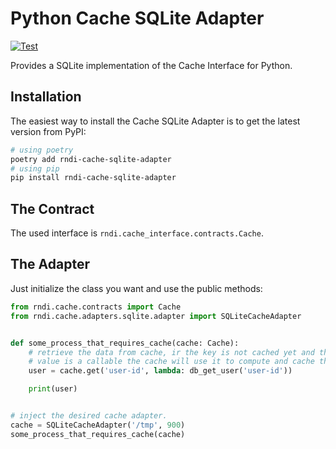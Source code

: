 # Python Cache SQLite Adapter

[![Test](https://github.com/othercodes/python-cache-sqlite-adapter/actions/workflows/test.yml/badge.svg)](https://github.com/othercodes/python-cache-sqlite-adapter/actions/workflows/test.yml)

Provides a SQLite implementation of the Cache Interface for Python.

## Installation

The easiest way to install the Cache SQLite Adapter is to get the latest version from PyPI:

```bash
# using poetry
poetry add rndi-cache-sqlite-adapter
# using pip
pip install rndi-cache-sqlite-adapter
```

## The Contract

The used interface is `rndi.cache_interface.contracts.Cache`.

## The Adapter

Just initialize the class you want and use the public methods:

```python
from rndi.cache.contracts import Cache
from rndi.cache.adapters.sqlite.adapter import SQLiteCacheAdapter


def some_process_that_requires_cache(cache: Cache):
    # retrieve the data from cache, ir the key is not cached yet and the default 
    # value is a callable the cache will use it to compute and cache the value
    user = cache.get('user-id', lambda: db_get_user('user-id'))

    print(user)


# inject the desired cache adapter.
cache = SQLiteCacheAdapter('/tmp', 900)
some_process_that_requires_cache(cache)
```

